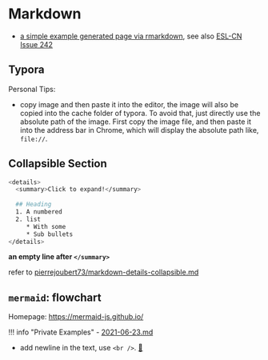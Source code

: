 # Markdown

- [a simple example generated page via rmarkdown](https://bookdown.org/yihui/rmarkdown/rmarkdown-site.html#a-simple-example), see also [ESL-CN Issue 242](https://github.com/szcf-weiya/ESL-CN/issues/242)

## Typora

Personal Tips:

- copy image and then paste it into the editor, the image will also be copied into the cache folder of typora. To avoid that, just directly use the absolute path of the image. First copy the image file, and then paste it into the address bar in Chrome, which will display the absolute path like, `file://`.

## Collapsible Section

```bash
<details>
  <summary>Click to expand!</summary>
  
  ## Heading
  1. A numbered
  2. list
     * With some
     * Sub bullets
</details>
```

**an empty line after `</summary>`**

refer to [pierrejoubert73/markdown-details-collapsible.md](https://gist.github.com/pierrejoubert73/902cc94d79424356a8d20be2b382e1ab)

## `mermaid`: flowchart

Homepage: <https://mermaid-js.github.io/>

!!! info "Private Examples"
    - [2021-06-23.md](https://github.com/szcf-weiya/SZmedinfo/blob/master/notes/2021-06-23.md)

- add newline in the text, use `<br />`. [:link:](https://github.com/mermaid-js/mermaid/issues/384)